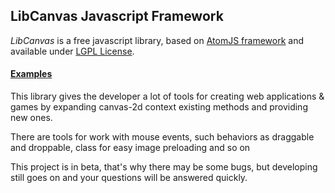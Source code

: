 ## LibCanvas Javascript Framework

*LibCanvas* is a free javascript library, based on [AtomJS framework](/theshock/atomjs) and available under [LGPL License](http://www.gnu.org/copyleft/lgpl.html).

#### [Examples](http://libcanvas.github.com/)

This library gives the developer a lot of tools for creating web applications & games by expanding canvas-2d context existing methods and providing new ones.

There are tools for work with mouse events, such behaviors as draggable and droppable, class for easy image preloading and so on

This project is in beta, that's why there may be some bugs, but developing still goes on and your questions will be answered quickly.
